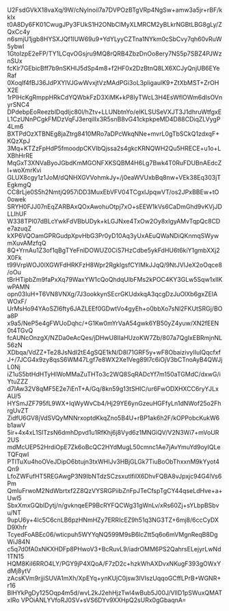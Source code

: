 U2FsdGVkX18vaXq/9W/cNyInoil7a7DVPOzBTgVRp4NgSw+amw3a5jr+rBF/kkIx
t0A8Dy6FK01CwugJPy3FUkS1H2ONbClMyXLMRCM2yBLkrNGBtLBG8gLy/ZQxCc4y
n6smjU1jgb8HYSXJQf1IUW69u9+YdYLyyCZTna1NYkm0cSbCvy7qh60vRuW5ybwI
1GtoIzpE2eFP/TY1LCqvOGsjru9MQ8rQRB4ZbzDnOo8ery7NS5p7SBZ4PJWznSUx
fcKlr7GEbicBff7b9nSKHIJ5dSp4m8+f2HF0x2DzBtnQ8LX6XCJyQnjUB6EYeRaf
0XoqIf4fBJ36JdPXYlVJGwWvxjtVzMAdPGi3oL3pligaulK9+ZtXbMST+ZrOHX2E
1rPlHcKgRmppHRkCdYQWbkFzD3XiMK+kP8IyTWcL3H4EsWflOWm6dIsOVnyrSNC4
DPdebpEoReezblDqdIjc80l/hZtv+LLUNbtnYo/eIKLSUSeVXJT3J1dhruWtfgxE
L1CzUNnPCgkFMDzVqFJ3erqiIIx3R5snB8vG41ckpkpeMD4D88CDiqZLVygP4Lm6
BXTPdOzXTBNEg8jaZtrg8410MRo7aDPcWkqNNe+mvrL0gTbSCkQ1zdxqF+KQzXpJ
3Mq+KTZzFpHdP5fmoodpCKVIbQjssa2s4gkcKRNQWH2Qu5HRECE+u1o+LXBhHrRE
MqGxT3XNVaByoJGbdKmMGONFXKSQBM4H6Lg7Bwk4T0RuFDUBnAEdcZI+woXmrKvi
GLUX8cgy1z1JoM/dQNHXGVVohmkJy+/j0eaWVUxbBq8nw+VEk38Eq303jTEgkmgQ
CC8rLje0S5h2NmtjQ957iDD3MuxEbVFV04TCgxlJpqwVT/os2JPxBBEw+tO0owek
SRYH0FJJ07nEqZARBAxQOxAwohuOtpj7xO+sEEW1kVs6CaDmGhd9vKVjJDLLlhUF
W338TPI07dBLcYwkFdVBbUDyk+kLGJNxe4TxOw2Oy8xIgyAMvTqpQc8CDe7azuqZ
kXP6VQOamGPRGudpXpvHbG3Pr0yD10Aq3yUxAEuQWaNDiQKnmqSWywmXuvAMzfqQ
8Q+YrnAu1Z3of1qBgTYeFnlDOWUZ0CiS7HzCdbe5ykFdHU6t6kiY1gmbXXj2X0Fk
t99VrpWOJ0lXGWFdHRKFzH8Wpr2RgklgsfCYIMkJJqQ/9NtJVlJeX2oOqce8/oOu
tBrHTipbZm9faPxXq79WaxYW1cQoQhdqUlbFMs2kPOC4KY3GLw5Sqw1xlIKwPAMN
opn03IuH+T6VN8VNXg/7J3ookkynSEcrGKUdxkqA3qcgDzJuOlXb6gxZElAWOxF/
UrMsHo94YAoSZI6fty6JAZLEEf0GDwtVo4gyEh+o0bbXo7sNl2FKUtSRGj/BOa8P
x9a5/NeP5e4gFWUoDqhc/+G1Kw0mYrVaA54gwk6YB50yZ4yuw/XN2fEEN0t4TGvQ
fcAUNcOnzgX/NZDa0eAcQes/jDHwU8IIaHUzoKW7Zb/807a7QgIxEBRmjnNL56zN
XDbqa/VdZZ+Te28JsNdI2tE4gSQE1kN/D8I71GRF5y+wF8ObaizivyIIulQqcfxf
J+/7JCG4x9zy8qsS6WM47Lgf7e8WX2Xe1Veg89l7c6iOjV3bCTnoAyB4QWJjL0Nj
iZ1uS5btHdHTyHlWoMMaZuTHTo3c2WQ8SqRADcYf7m150aTGMdC/dxwG/iYtuZZZ
d7lAw32V8qMF5E2e7iEnT+A/Gq/8kn59g13tSHIC/ur6FwODXHXCC6ryYJLxAU/5
HYSmJZF795fL9WX+IqWyWvCb4/Hj29YE6ynGzeuHGFfyLn1dNWof25o2FhrgUvZT
ZidfU6GV8jVdSVQyMNNrxoptdKkqZno5B4U+rBP1ak6h2F/kOPPobcKukW6b1awV
5ir+4x4xL1SlTzsN6dmhDpvd1u1RfKhj6j8Vyd6z1MNGiQV/V2N3Wi7+mVoUR2US
mdMcUEP52HrdiOpE7Zk6oBcQC2HYdMugL50cmnc1Ae7jAvYmuYd9oyIQLeTQFqwI
PTlTuXu4hoOVeJDipO6btujn3txWHIJv3HBjGLGk7TiuBoObThxxnM9kYyot4Qn9
LfoZWFufHT5REGAwgP3N9IbNTdzSCzsxutIfiIX6DhvFQBA8vJpxjc94G4lVs6Pm
QmluFrwoM2NdWbrtxf2Z8QzVYSRGPiibZnFpJTeCfspTgCY44qseLdHve+a+Uwl5
SbxXmxGQbIDytj/n/gvknqeEP9BcRYFQCWg31gWnLv/xRs60Zj+sYLbpBSbvu/NT
9upU6y+4lc5C6cnLB6pzHNmHZy7ERRIcEZ9h51q3NG3TZ+6mj8/6ccCyDXD9Xhfr
TcyedFoABEc06/wticpuh5WYYqNQ599M9sB6lcZtt5q6o6mVMgnReqB8DgWiJ84N
c5q7d0fA0xNKXHDFp8PHwoV3+BcRuvL9/iadrOMM6PS2QahrsELejyrLwNd1TN15
HQM8KiI6RRO4LY/PGY9jP4XQoA/F7zD2c+hzkWhAXDvxNKugF393gOWxYdMj8ytV
zAcsKVm9rjjiSUVA1mXh/XpEYq+ynKUjC0jsw3lVIszUqqoGCffLPrB+WGNR+r16
BlHYkPgDy125Oqp4m5d/wvL2kJ2ehHjzTwl4wBub5J00J/VlID1pSWuxQMATxIRo
VPOiANLYVfoRJ0SV+sVS6DYv9XXHpQ2sURx0gGbaqnA=

